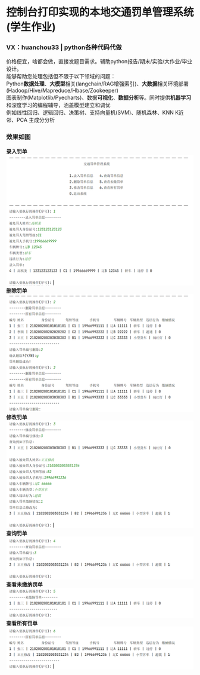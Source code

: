 # 控制台打印实现的本地交通罚单管理系统(学生作业)  
### VX：huanchou33  |  python各种代码代做  
价格便宜，啥都会做，直接发题目需求。辅助python报告/期末/实验/大作业/毕业设计。  
能够帮助您处理包括但不限于以下领域的问题：  
Python**数据处理**、**大模型**相关(langchain/RAG增强索引)、**大数据**相关环境部署(Hadoop/Hive/Mapreduce/Hbase/Zookeeper)  
图表制作(Matplotlib/Pyecharts)、数据**可视化**、**数据分析**等。同时提供**机器学习**和深度学习的编程辅导，涵盖模型建立和调优  
例如线性回归、逻辑回归、决策树、支持向量机(SVM)、随机森林、KNN K近邻、PCA 主成分分析  

### 效果如图
**录入罚单**  
![page 1](./img/1.png)  
**删除罚单**  
![page 1](./img/2.png)  
**修改罚单**  
![page 1](./img/3.png)  
**查询罚单**  
![page 1](./img/4.png)  
**查看未缴纳罚单**  
![page 1](./img/5.png)  
**查看所有罚单**  
![page 1](./img/6.png)
